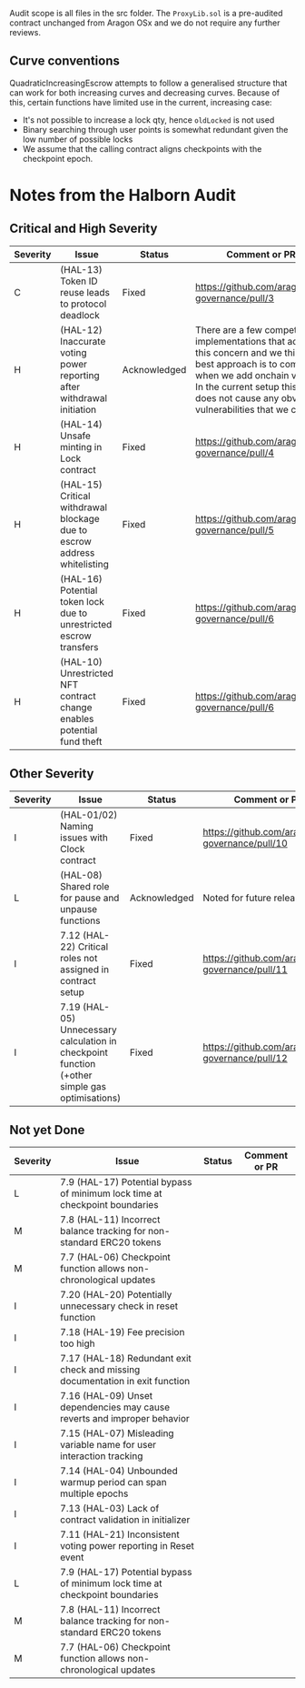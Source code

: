 Audit scope is all files in the src folder. The `ProxyLib.sol` is a pre-audited contract unchanged from Aragon OSx and we do not require any further reviews.

## Curve conventions

QuadraticIncreasingEscrow attempts to follow a generalised structure that can work for both increasing curves and decreasing curves. Because of this, certain functions have limited use in the current, increasing case:

- It's not possible to increase a lock qty, hence `oldLocked` is not used
- Binary searching through user points is somewhat redundant given the low number of possible locks
- We assume that the calling contract aligns checkpoints with the checkpoint epoch.

# Notes from the Halborn Audit

## Critical and High Severity

| Severity | Issue                                                                    | Status       | Comment or PR                                                                                                                                                                                                                           |
| -------- | ------------------------------------------------------------------------ | ------------ | --------------------------------------------------------------------------------------------------------------------------------------------------------------------------------------------------------------------------------------- |
| C        | (HAL-13) Token ID reuse leads to protocol deadlock                       | Fixed        | https://github.com/aragon/ve-governance/pull/3                                                                                                                                                                                          |
| H        | (HAL-12) Inaccurate voting power reporting after withdrawal initiation   | Acknowledged | There are a few competing implementations that address this concern and we think the best approach is to compare when we add onchain voting. In the current setup this issue does not cause any obvious vulnerabilities that we can see |
| H        | (HAL-14) Unsafe minting in Lock contract                                 | Fixed        | https://github.com/aragon/ve-governance/pull/4                                                                                                                                                                                          |
| H        | (HAL-15) Critical withdrawal blockage due to escrow address whitelisting | Fixed        | https://github.com/aragon/ve-governance/pull/5                                                                                                                                                                                          |
| H        | (HAL-16) Potential token lock due to unrestricted escrow transfers       | Fixed        | https://github.com/aragon/ve-governance/pull/6                                                                                                                                                                                          |
| H        | (HAL-10) Unrestricted NFT contract change enables potential fund theft   | Fixed        | https://github.com/aragon/ve-governance/pull/6                                                                                                                                                                                          |

## Other Severity

| Severity | Issue                                                                                          | Status       | Comment or PR                                   |
| -------- | ---------------------------------------------------------------------------------------------- | ------------ | ----------------------------------------------- |
| I        | (HAL-01/02) Naming issues with Clock contract                                                  | Fixed        | https://github.com/aragon/ve-governance/pull/10 |
| L        | (HAL-08) Shared role for pause and unpause functions                                           | Acknowledged | Noted for future releases                       |
| I        | 7.12 (HAL-22) Critical roles not assigned in contract setup                                    | Fixed        | https://github.com/aragon/ve-governance/pull/11 |
| I        | 7.19 (HAL-05) Unnecessary calculation in checkpoint function (+other simple gas optimisations) | Fixed        | https://github.com/aragon/ve-governance/pull/12 |

## Not yet Done

| Severity | Issue                                                                         | Status | Comment or PR |
| -------- | ----------------------------------------------------------------------------- | ------ | ------------- |
| L        | 7.9 (HAL-17) Potential bypass of minimum lock time at checkpoint boundaries   |        |
| M        | 7.8 (HAL-11) Incorrect balance tracking for non-standard ERC20 tokens         |        |
| M        | 7.7 (HAL-06) Checkpoint function allows non-chronological updates             |        |
| I        | 7.20 (HAL-20) Potentially unnecessary check in reset function                 |        |
| I        | 7.18 (HAL-19) Fee precision too high                                          |        |
| I        | 7.17 (HAL-18) Redundant exit check and missing documentation in exit function |        |
| I        | 7.16 (HAL-09) Unset dependencies may cause reverts and improper behavior      |        |
| I        | 7.15 (HAL-07) Misleading variable name for user interaction tracking          |        |
| I        | 7.14 (HAL-04) Unbounded warmup period can span multiple epochs                |        |
| I        | 7.13 (HAL-03) Lack of contract validation in initializer                      |        |
| I        | 7.11 (HAL-21) Inconsistent voting power reporting in Reset event              |        |
| L        | 7.9 (HAL-17) Potential bypass of minimum lock time at checkpoint boundaries   |        |
| M        | 7.8 (HAL-11) Incorrect balance tracking for non-standard ERC20 tokens         |        |
| M        | 7.7 (HAL-06) Checkpoint function allows non-chronological updates             |        |
